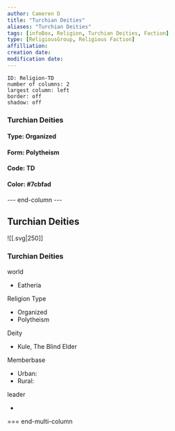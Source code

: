 ```yaml
---
author: Cameren D
title: "Turchian Deities"
aliases: "Turchian Deities"
tags: [infoBox, Religion, Turchian Deities, Faction]
type: [ReligiousGroup, Religious Faction]
affilliation: 
creation date:  
modification date: 
---
```



```start-multi-column  
ID: Religion-TD  
number of columns: 2  
largest column: left
border: off
shadow: off
```

### Turchian Deities

#### Type: Organized

#### Form: Polytheism

#### Code: TD

#### **Color:** #7cbfad

--- end-column ---
<html>
    <div class="infobox">
        <div class="heading">
            <h2>Turchian Deities</h2>
        </div>
    </div>
</html>

![[.svg|250]]

<html>
    <div class="infobox">
        <div class="infobox-group">
            <div class="heading">
                <h3>Turchian Deities</h3>
            </div>
            <div class="infobox-datarow">
                <p class="data-heading">world</p>
                <ul class="data-content">
                    <li>Eatheria</li>
                </ul>
            </div>
            <div class="infobox-datarow">
                <p class="data-heading">Religion Type</p>
                <ul class="data-content">
                    <li>Organized</li>
                    <li>Polytheism</li>
                </ul>
            </div>
            <div class="infobox-datarow">
                <p class="data-heading">Deity</p>
                <ul class="data-content">
                    <li>Kule, The Blind Elder</li>
                </ul>
            </div>
            <div class="infobox-datarow">
                <p class="data-heading">Memberbase</p>
                <ul class="data-content">
                    <li>Urban: </li>
                    <li>Rural: </li>
                </ul>
            </div>
            <div class="infobox-datarow">
                <p class="data-heading">leader</p>
                <ul class="data-content">
                    <li></li>
                </ul>
            </div>
        </div>
    </div>
</div>
</html>

=== end-multi-column